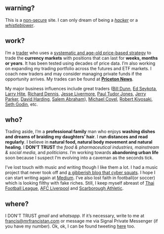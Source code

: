 ## **warning?**

This is a [non-secure](https://www.eukhost.com/blog/webhosting/ssl-essential-now-google-warn-users-of-non-secure-websites/) site. I can only dream of being a [_hacker_](https://en.wikipedia.org/wiki/Hacker) or a [_whistleblower_](https://edwardsnowden.com/).

## **work?**

I’m a [trader](https://en.wikipedia.org/wiki/Trader_(finance)) who uses a [systematic and age-old price-based strategy](https://www.trendfollowing.com/trend/) to trade the **currency markets** with positions that can last for **weeks, months or years**. It has been tested using decades of price data. I’m also working on expanding my trading portfolio across the futures and ETF markets. I coach new traders and may consider managing private funds if the opportunity arrives. My trades can be found at [**Priceton News**](https://priceton-news.github.io/priceton-news/).

My major business influences include great traders ([Bill Dunn](http://dunncapital.com/), [Ed Seykota](http://www.seykota.com/tribe/), [Larry Hite](https://www.trendfollowing.com/larry_hite/), [Richard Dennis](http://turtletrader.com/trader-dennis/), [Jesse Livermore](https://jesse-livermore.com/), [Paul Tudor Jones](https://www.tudorfunds.com/), [Jerry Parker](http://www.chesapeakecapital.com/), [David Harding](https://www.wintoncapital.com/), [Salem Abraham](http://www.abrahamtrading.com/)), [Michael Covel](https://www.trendfollowing.com/), [Robert Kiyosaki](http://www.richdad.com/), [Seth Godin](http://www.sethgodin.com/sg/), etc.

## **who?**

Trading aside, I’m a **professional family** man who enjoys **washing dishes and dreams of braiding my daughters’ hair**. I **run distances and read regularly**. I believe in **natural food, natural body movement and natural healing**. I **DON'T TRUST** the _food & pharmaceutical industries, mainstream & social media_, and _politicians_. I’m working towards **abandoning urban life** soon because I suspect I’m evolving into a caveman as the seconds tick.

I’ve lost touch with music and writing though I like them a lot. I had a music project that never took off and [a gibberish blog that cyber squats](http://doorsleftopen.wordpress.com/). I hope I can start writing again at [Medium](https://medium.com/@mrfrancistan). I’ve also lost faith in football(or soccer) which is looking filthy with fake riches. Still, I keep myself abreast of [Thai Football League](https://twitter.com/thai_league), [AFC Liverpool](https://twitter.com/AFCLiverpool) and [Scarborough Athletic](https://twitter.com/safc).

## **where?**

I DON'T TRUST _gmail_ and _whatsapp_. If it’s necessary, write to me at [francis@mrfrancistan.com](mailto:francis@mrfrancistan.com) or message me via Signal Private Messenger (if you have my number). Ok, ok, I can be found tweeting [here](https://twitter.com/mrfrancistan) too.
